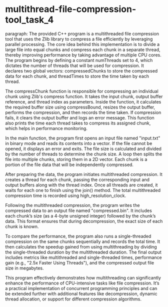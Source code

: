 # multithread-file-compression-tool_task_4


 paragraph:
 The provided C++ program is a multithreaded file compression tool that uses the Zlib library to compress a file efficiently by leveraging parallel processing. The core idea behind this implementation is to divide a large file into equal chunks and compress each chunk in a separate thread, thereby improving performance by taking advantage of multiple CPU cores. The program begins by defining a constant numThreads set to 4, which dictates the number of threads that will be used for compression. It declares two global vectors: compressedChunks to store the compressed data for each chunk, and threadTimes to store the time taken by each thread.

The compressChunk function is responsible for compressing an individual chunk using Zlib's compress function. It takes the input chunk, output buffer reference, and thread index as parameters. Inside the function, it calculates the required buffer size using compressBound, resizes the output buffer, performs the compression, and then records the time taken. If compression fails, it clears the output buffer and logs an error message. This function also prints the time each thread takes to compress its assigned chunk, which helps in performance monitoring.

In the main function, the program first opens an input file named "input.txt" in binary mode and reads its contents into a vector. If the file cannot be opened, it displays an error and exits. The file size is calculated and divided by the number of threads to determine the chunk size. A loop then splits the file into multiple chunks, storing them in a 2D vector. Each chunk is a portion of the file data that will be independently compressed.

After preparing the data, the program initiates multithreaded compression. It creates a thread for each chunk, passing the corresponding input and output buffers along with the thread index. Once all threads are created, it waits for each one to finish using the join() method. The total multithreaded compression time is recorded using high_resolution_clock.

Following the multithreaded compression, the program writes the compressed data to an output file named "compressed.bin". It includes each chunk’s size (as a 4-byte unsigned integer) followed by the chunk’s data. This format ensures that during decompression, the exact size of each chunk is known.

To compare the performance, the program also runs a single-threaded compression on the same chunks sequentially and records the total time. It then calculates the speedup gained from using multithreading by dividing the single-threaded duration by the multithreaded duration. The final output includes metrics like multithreaded and single-threaded times, performance gain (e.g., "2.5x Faster Using Threads"), and the compressed output file size in megabytes.

This program effectively demonstrates how multithreading can significantly enhance the performance of CPU-intensive tasks like file compression. It’s a practical implementation of concurrent programming principles and can be extended further with additional features like decompression, dynamic thread allocation, or support for different compression algorithms.
